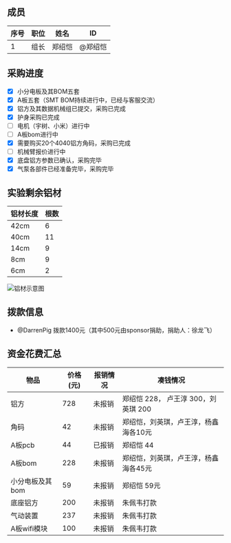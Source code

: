 ## 成员

| 序号 | 职位 | 姓名  | ID       |
|------|------|-------|----------|
| 1    | 组长 | 郑绍恺 | @郑绍恺 |

## 采购进度

- [x] 小分电板及其BOM五套
- [x] A板五套（SMT BOM持续进行中，已经与客服交流）
- [x] 铝方及其数据机械组已提交，采购已完成
- [x] 护身采购已完成
- [ ] 电机（宇树、小米）进行中
- [ ] A板bom进行中
- [x] 需要购买20个4040铝方角码，采购已完成
- [ ] 机械臂报价进行中
- [x] 底盘铝方参数已确认，采购完毕
- [x] 气泵各部件已经准备完毕，采购完毕

## 实验剩余铝材

| 铝材长度 | 根数 |
|----------|------|
| 42cm     | 6    |
| 40cm     | 11   |
| 14cm     | 9    |
| 8cm      | 9    |
| 6cm      | 2    |

![铝材示意图](https://example.com/aluminum_sketch.jpg)

## 拨款信息

- @DarrenPig 拨款1400元（其中500元由sponsor捐助，捐助人：徐龙飞）

## 资金花费汇总

| 物品             | 价格 (元) | 报销情况   |凑钱情况   |
|------------------|------------|------------|--------|
| 铝方             | 728        | 未报销     | 郑绍恺 228， 卢王淳 300，刘英琪 200|
| 角码             | 42         | 未报销     | 郑绍恺，刘英琪，卢王淳，杨鑫海各10元|
| A板pcb          | 44         | 已报销      |郑绍恺 44|
| A板bom          | 228        | 未报销     | 郑绍恺，刘英琪，卢王淳，杨鑫海各45元|
| 小分电板及其bom  | 59         | 未报销     |郑绍恺 59元|
| 底座铝方        | 200        | 未报销     |朱佩韦打款|
| 气动装置         | 237        | 未报销     |朱佩韦打款|
|A板wifi模块      | 100        | 未报销     | 朱佩韦打款|